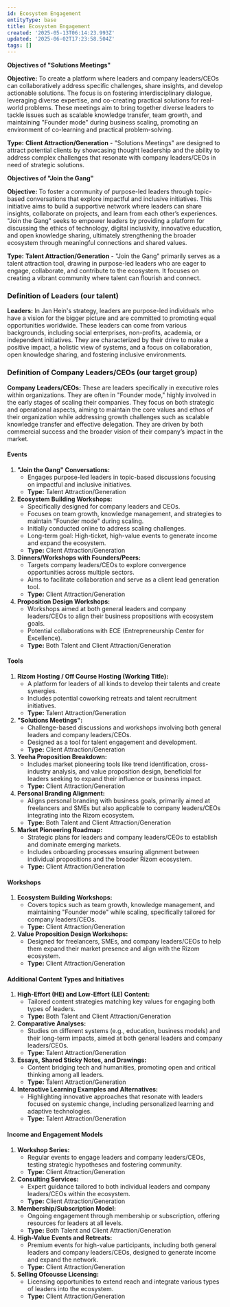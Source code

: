 ```yaml
---
id: Ecosystem Engagement
entityType: base
title: Ecosystem Engagement
created: '2025-05-13T06:14:23.993Z'
updated: '2025-06-02T17:23:58.504Z'
tags: []
---
```

**Objectives of "Solutions Meetings"**

**Objective:**
To create a platform where leaders and company leaders/CEOs can collaboratively address specific challenges, share insights, and develop actionable solutions. The focus is on fostering interdisciplinary dialogue, leveraging diverse expertise, and co-creating practical solutions for real-world problems. These meetings aim to bring together diverse leaders to tackle issues such as scalable knowledge transfer, team growth, and maintaining "Founder mode" during business scaling, promoting an environment of co-learning and practical problem-solving.

**Type:**
**Client Attraction/Generation** - "Solutions Meetings" are designed to attract potential clients by showcasing thought leadership and the ability to address complex challenges that resonate with company leaders/CEOs in need of strategic solutions.

**Objectives of "Join the Gang"**

**Objective:**
To foster a community of purpose-led leaders through topic-based conversations that explore impactful and inclusive initiatives. This initiative aims to build a supportive network where leaders can share insights, collaborate on projects, and learn from each other’s experiences. "Join the Gang" seeks to empower leaders by providing a platform for discussing the ethics of technology, digital inclusivity, innovative education, and open knowledge sharing, ultimately strengthening the broader ecosystem through meaningful connections and shared values.

**Type:**
**Talent Attraction/Generation** - "Join the Gang" primarily serves as a talent attraction tool, drawing in purpose-led leaders who are eager to engage, collaborate, and contribute to the ecosystem. It focuses on creating a vibrant community where talent can flourish and connect.


### **Definition of Leaders (our talent)**

**Leaders:** In Jan Hein's strategy, leaders are purpose-led individuals who have a vision for the bigger picture and are committed to promoting equal opportunities worldwide. These leaders can come from various backgrounds, including social enterprises, non-profits, academia, or independent initiatives. They are characterized by their drive to make a positive impact, a holistic view of systems, and a focus on collaboration, open knowledge sharing, and fostering inclusive environments.

### **Definition of Company Leaders/CEOs (our target group)**

**Company Leaders/CEOs:** These are leaders specifically in executive roles within organizations. They are often in "Founder mode," highly involved in the early stages of scaling their companies. They focus on both strategic and operational aspects, aiming to maintain the core values and ethos of their organization while addressing growth challenges such as scalable knowledge transfer and effective delegation. They are driven by both commercial success and the broader vision of their company’s impact in the market.

#### Events


1. **"Join the Gang" Conversations:**
   * Engages purpose-led leaders in topic-based discussions focusing on impactful and inclusive initiatives.
   * **Type:** Talent Attraction/Generation
2. **Ecosystem Building Workshops:**
   * Specifically designed for company leaders and CEOs.
   * Focuses on team growth, knowledge management, and strategies to maintain "Founder mode" during scaling.
   * Initially conducted online to address scaling challenges.
   * Long-term goal: High-ticket, high-value events to generate income and expand the ecosystem.
   * **Type:** Client Attraction/Generation
3. **Dinners/Workshops with Founders/Peers:**
   * Targets company leaders/CEOs to explore convergence opportunities across multiple sectors.
   * Aims to facilitate collaboration and serve as a client lead generation tool.
   * **Type:** Client Attraction/Generation
4. **Proposition Design Workshops:**
   * Workshops aimed at both general leaders and company leaders/CEOs to align their business propositions with ecosystem goals.
   * Potential collaborations with ECE (Entrepreneurship Center for Excellence).
   * **Type:** Both Talent and Client Attraction/Generation

#### Tools


1. **Rizom Hosting / Off Course Hosting (Working Title):**
   * A platform for leaders of all kinds to develop their talents and create synergies.
   * Includes potential coworking retreats and talent recruitment initiatives.
   * **Type:** Talent Attraction/Generation
2. **"Solutions Meetings":**
   * Challenge-based discussions and workshops involving both general leaders and company leaders/CEOs.
   * Designed as a tool for talent engagement and development.
   * **Type:** Client Attraction/Generation
3. **Yeeha Proposition Breakdown:**
   * Includes market pioneering tools like trend identification, cross-industry analysis, and value proposition design, beneficial for leaders seeking to expand their influence or business impact.
   * **Type:** Client Attraction/Generation
4. **Personal Branding Alignment:**
   * Aligns personal branding with business goals, primarily aimed at freelancers and SMEs but also applicable to company leaders/CEOs integrating into the Rizom ecosystem.
   * **Type:** Both Talent and Client Attraction/Generation
5. **Market Pioneering Roadmap:**
   * Strategic plans for leaders and company leaders/CEOs to establish and dominate emerging markets.
   * Includes onboarding processes ensuring alignment between individual propositions and the broader Rizom ecosystem.
   * **Type:** Client Attraction/Generation

#### Workshops


1. **Ecosystem Building Workshops:**
   * Covers topics such as team growth, knowledge management, and maintaining "Founder mode" while scaling, specifically tailored for company leaders/CEOs.
   * **Type:** Client Attraction/Generation
2. **Value Proposition Design Workshops:**
   * Designed for freelancers, SMEs, and company leaders/CEOs to help them expand their market presence and align with the Rizom ecosystem.
   * **Type:** Client Attraction/Generation

#### Additional Content Types and Initiatives


1. **High-Effort (HE) and Low-Effort (LE) Content:**
   * Tailored content strategies matching key values for engaging both types of leaders.
   * **Type:** Both Talent and Client Attraction/Generation
2. **Comparative Analyses:**
   * Studies on different systems (e.g., education, business models) and their long-term impacts, aimed at both general leaders and company leaders/CEOs.
   * **Type:** Talent Attraction/Generation
3. **Essays, Shared Sticky Notes, and Drawings:**
   * Content bridging tech and humanities, promoting open and critical thinking among all leaders.
   * **Type:** Talent Attraction/Generation
4. **Interactive Learning Examples and Alternatives:**
   * Highlighting innovative approaches that resonate with leaders focused on systemic change, including personalized learning and adaptive technologies.
   * **Type:** Talent Attraction/Generation

#### Income and Engagement Models


1. **Workshop Series:**
   * Regular events to engage leaders and company leaders/CEOs, testing strategic hypotheses and fostering community.
   * **Type:** Client Attraction/Generation
2. **Consulting Services:**
   * Expert guidance tailored to both individual leaders and company leaders/CEOs within the ecosystem.
   * **Type:** Client Attraction/Generation
3. **Membership/Subscription Model:**
   * Ongoing engagement through membership or subscription, offering resources for leaders at all levels.
   * **Type:** Both Talent and Client Attraction/Generation
4. **High-Value Events and Retreats:**
   * Premium events for high-value participants, including both general leaders and company leaders/CEOs, designed to generate income and expand the network.
   * **Type:** Client Attraction/Generation
5. **Selling Ofcousse Licensing:**
   * Licensing opportunities to extend reach and integrate various types of leaders into the ecosystem.
   * **Type:** Client Attraction/Generation
